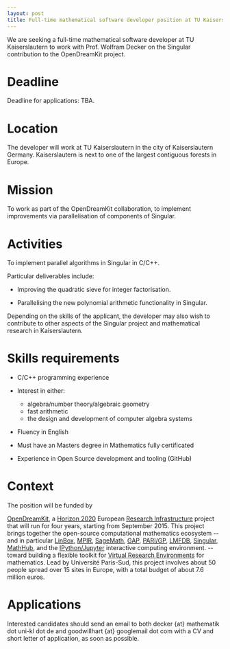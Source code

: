 ```yaml
---
layout: post
title: Full-time mathematical software developer position at TU Kaiserslautern for up to two and a half years beginning as soon as possible.
---
```


We are seeking a full-time mathematical software developer at TU Kaiserslautern to work with Prof. Wolfram Decker on the Singular contribution to the OpenDreamKit project.

# Deadline

Deadline for applications: TBA.

# Location

The developer will work at TU Kaiserslautern in the city of Kaiserslautern Germany. Kaiserslautern is next to one of the largest contiguous forests in Europe.

# Mission

To work as part of the OpenDreamKit collaboration, to implement improvements via parallelisation of components of Singular.

# Activities

To implement parallel algorithms in Singular in C/C++.

Particular deliverables include:

- Improving the quadratic sieve for integer factorisation.

- Parallelising the new polynomial arithmetic functionality in Singular.

Depending on the skills of the applicant, the developer may also wish to contribute to other aspects of the Singular project and mathematical research in Kaiserslautern.

# Skills requirements

- C/C++ programming experience

- Interest in either:

   * algebra/number theory/algebraic geometry
   * fast arithmetic
   * the design and development of computer algebra systems

- Fluency in English

- Must have an Masters degree in Mathematics fully certificated

- Experience in Open Source development and tooling (GitHub)

# Context

The position will be funded by

[OpenDreamKit](http://opendreamkit.org), a
[Horizon 2020](https://ec.europa.eu/programmes/horizon2020/)
European [Research Infrastructure](https://ec.europa.eu/programmes/horizon2020/en/h2020-section/european-research-infrastructures-including-e-infrastructures)
project that will run for four years, starting from September
2015. This project brings together the open-source computational
mathematics ecosystem -- and in particular
[LinBox](http://linalg.org/),
[MPIR](http://mpir.org),
[SageMath](http://sagemath.org/),
[GAP](http://www.gap-system.org/),
[PARI/GP](http://pari.math.u-bordeaux.fr/),
[LMFDB](http://lmfdb.org/),
[Singular](http://www.singular.uni-kl.de/),
[MathHub](https://mathhub.info/),
and the
[IPython/Jupyter](http://jupyter.org/) interactive computing
environment.
-- toward building a
flexible toolkit for
[Virtual Research Environments](http://www.2020-horizon.com/e-Infrastructures-for-virtual-research-environments-%28VRE%29-i1490.html)
for mathematics. Lead by Université Paris-Sud, this project involves
about 50 people spread over 15 sites in Europe, with a total budget of
about 7.6 million euros.

# Applications

Interested candidates should send an email to both decker {at} mathematik dot uni-kl dot de and goodwillhart {at} googlemail dot com with a CV and short letter of application, as soon as possible.

